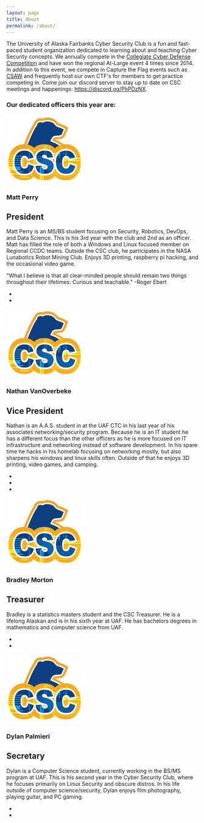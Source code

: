 ```yaml
---
layout: page
title: About
permalink: /about/
---
```


The University of Alaska Fairbanks Cyber Security Club is a fun and fast-paced student organization dedicated to learning about and teaching Cyber Security concepts. We annually compete in the [Collegiate Cyber Defense Competition](https://www.nationalccdc.org/) and have won the regional At-Large event 4 times since 2014. In addition to this event, we compete in Capture the Flag events such as [CSAW](https://ctf.csaw.io/) and frequently host our own CTF's for members to get practice competing in. Come join our discord server to stay up to date on CSC meetings and happenings: https://discord.gg/PhPDzNX.

### Our dedicated officers this year are:

<section class="officer">
  <img src="/assets/img/uafcsc-notext.png">
  <section class="info">
    <h1>Matt Perry</h1>
    <h2>President</h2>
    <p>Matt Perry is an MS/BS student focusing on Security, Robotics, DevOps, and Data Science. This is his 3rd year with the club and 2nd as an officer. Matt has filled the role of both a Windows and Linux focused member on Regional CCDC teams. Outside the CSC club, he participates in the NASA Lunabotics Robot Mining Club. Enjoys 3D printing, raspberry pi hacking, and the occasional video game.</p>
    <p>"What I believe is that all clear-minded people should remain two things throughout their lifetimes: Curious and teachable." -Roger Ebert </p>
    <ul class="social-media">
      <li><a href="mailto:mperry37@alaska.edu" target="_blank" rel="noopener"><i class="fas fa-envelope"></i></a></li>
      <li><a href="https://github.com/cyberangler93" target="_blank" rel="noopener"><i class="fab fa-github"></i></a></li>
    </ul>
  </section>
</section>

<section class="officer">
  <img src="/assets/img/uafcsc-notext.png">
  <section class="info">
    <h1>Nathan VanOverbeke</h1>
    <h2>Vice President</h2>
    <p>Nathan is an A.A.S. student in at the UAF CTC in his last year of his associates networking/security program. Because he is an IT student he has a different focus than the other officers as he is more focused on IT infrastructure and networking instead of software development. In his spare time he hacks in his homelab focusing on networking mostly, but also sharpens his windows and linux skills often. Outside of that he enjoys 3D printing, video games, and camping.</p>
    <ul class="social-media">
      <li><a href="mailto:ngvanoverbeke@alaska.edu" target="_blank" rel="noopener"><i class="fas fa-envelope"></i></a></li>
      <li><a href="https://github.com/ngvanoverbeke" target="_blank" rel="noopener"><i class="fab fa-github"></i></a></li>
      <li><a href="https://www.linkedin.com/in/nathan-vanoverbeke-7b2863179" target="_blank" rel="noopener"><i class="fab fa-linkedin"></i></a></li>
    </ul>
  </section>
</section>

<section class="officer">
  <img src="/assets/img/uafcsc-notext.png">
  <section class="info">
    <h1>Bradley Morton</h1>
    <h2>Treasurer</h2>
    <p>Bradley is a statistics masters student and the CSC Treasurer. He is a lifelong Alaskan and is in his sixth year at UAF. He has bachelors degrees in mathematics and computer science from UAF.</p>
    <ul class="social-media">
      <li><a href="mailto:bmmorton@alaska.edu" target="_blank"><i class="fas fa-envelope"></i></a></li>
      <li><a href="https://github.com/bradleymorton" target="_blank" rel="noopener"><i class="fab fa-github"></i></a></li>
    </ul>
  </section>
</section>

<section class="officer">
  <img src="/assets/img/uafcsc-notext.png">
  <section class="info">
    <h1>Dylan Palmieri</h1>
    <h2>Secretary</h2>
    <p>Dylan is a Computer Science student, currently working in the BS/MS program at UAF. This is his second year in the Cyber Security Club, where he focuses primarily on Linux Security and obscure distros. In his life outside of computer science/security, Dylan enjoys film photography, playing guitar, and PC gaming.</p>
    <ul class="social-media">
      <li><a href="mailto:dgpalmieri@alaska.edu" target="_blank" rel="noopener"><i class="fas fa-envelope"></i></a></li>
      <li><a href="https://github.com/dgpalmieri" target="_blank" rel="noopener"><i class="fab fa-github"></i></a></li>
    </ul>
  </section>
</section>
